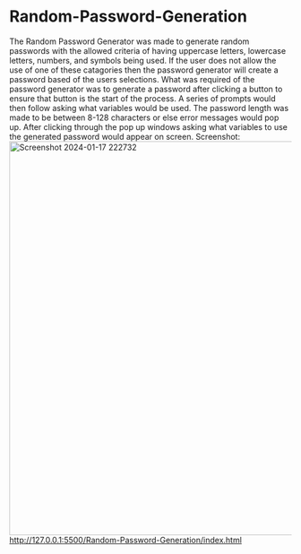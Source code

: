 # Random-Password-Generation
The Random Password Generator was made to generate random passwords with the allowed criteria of having uppercase letters, lowercase letters, numbers, and symbols being used. If the user does not allow the use of one of these catagories then the password generator will create a password based of the users selections.
What was required of the password generator was to generate a password after clicking a button to ensure that button is the start of the process. A series of prompts would then follow asking what variables would be used. The password length was made to be between 8-128 characters or else error messages would pop up. After clicking through the pop up windows asking what variables to use the generated password would appear on screen.
Screenshot: <img width="703" alt="Screenshot 2024-01-17 222732" src="https://github.com/BPouliot1/Random-Password-Generation/assets/150730804/d8b4128b-904e-478b-92f9-ddd0103bc439">
http://127.0.0.1:5500/Random-Password-Generation/index.html
